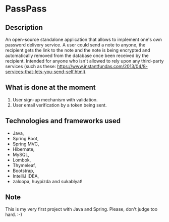 PassPass
========

Description
-----------

An open-source standalone application that allows to implement one's own password delivery service. A user could send
a note to anyone, the recipient gets the link to the note and the note is being encrypted and automatically removed
from the database once been received by the recipient. Intended for anyone who isn't allowed to rely upon any
third-party services (such as these: https://www.instantfundas.com/2013/04/8-services-that-lets-you-send-self.html).

What is done at the moment
--------------------------
1. User sign-up mechanism with validation.
2. User email verification by a token being sent.

Technologies and frameworks used
--------------------------------
* Java,
* Spring Boot,
* Spring MVC,
* Hibernate,
* MySQL,
* Lombok,
* Thymeleaf,
* Bootstrap,
* IntelliJ IDEA,
* zaloopa, huypizda and sukablyat!

Note
----
This is my very first project with Java and Spring. Please, don't judge too hard. :-)